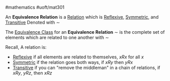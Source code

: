 #mathematics 
#uoft/mat301 

An **Equivalence Relation** is a [Relation](../../Computer%20Science/CSC236/CSC236%20Notes/Relation.md) which is [Reflexive](Reflexive.md), [Symmetric](../../Computer%20Science/CSC236/CSC236%20Notes/Symmetric.md), and [Transitive](../../Computer%20Science/CSC236/CSC236%20Notes/Transitive.md)
Denoted with $\sim$ 

The [Equivalence Class](Equivalence%20Class.md) for an **Equivalence Relation** $\sim$ is the complete set of elements which are related to one another with $\sim$

Recall, A relation is:
- [Reflexive](Reflexive.md) if all elements are related to themselves, $xRx$ for all $x$
- [Symmetric](../../Computer%20Science/CSC236/CSC236%20Notes/Symmetric.md) if the relation goes both ways, if $xRy$ then $yRx$
- [Transitive](../../Computer%20Science/CSC236/CSC236%20Notes/Transitive.md) if you can "remove the middleman" in a chain of relations, if $xRy$, $yRz$, then $xRz$